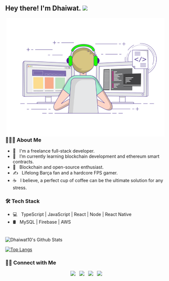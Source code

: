 <h2> Hey there! I'm Dhaiwat. <img src="https://github.com/souvikguria98/souvikguria98/blob/master/Hi.gif" width="25"></h2>
<img align="right" alt="GIF" src="https://raw.githubusercontent.com/devSouvik/devSouvik/master/gif3.gif" width="500"/>

<h3> 👨🏻‍💻 About Me </h3>

- 💼 &nbsp; I'm a freelance full-stack developer.
- 🔭 &nbsp; I’m currently learning blockchain development and ethereum smart contracts.
- 🌱 &nbsp; Blockchain and open-source enthusiast.
- ✍️ &nbsp; Lifelong Barça fan and a hardcore FPS gamer.
- ☕ &nbsp; I believe, a perfect cup of coffee can be the ultimate solution for any stress. 

<h3>🛠 Tech Stack</h3>

- 💻 &nbsp; TypeScript | JavaScript | React | Node | React Native
- 🛢 &nbsp; MySQL | Firebase | AWS

<br>

<img align="center" src="https://github-readme-stats.vercel.app/api?username=Dhaiwat10&include_all_commits=true&count_private=true&show_icons=true&line_height=20&title_color=7A7ADB&icon_color=2234AE&text_color=D3D3D3&bg_color=0,000000,130F40" alt="Dhaiwat10's Github Stats">

</br>

[![Top Langs](https://github-readme-stats.vercel.app/api/top-langs/?username=Dhaiwat10&layout=compact&text_color=daf7dc&bg_color=151515)](https://github.com/Dhaiwat10/github-readme-stats)


<h3> 🤝🏻 Connect with Me </h3>

<p align="center">
&nbsp; <a href="https://twitter.com/dhaiwat10" target="_blank" rel="noopener noreferrer"><img src="https://img.icons8.com/plasticine/100/000000/twitter.png" width="50" /></a>  
&nbsp; <a href="https://www.instagram.com/dhaiwat10/" target="_blank" rel="noopener noreferrer"><img src="https://img.icons8.com/plasticine/100/000000/instagram-new.png" width="50" /></a>  
&nbsp; <a href="https://www.linkedin.com/in/dhaiwat-pandya/" target="_blank" rel="noopener noreferrer"><img src="https://img.icons8.com/plasticine/100/000000/linkedin.png" width="50" /></a>
&nbsp; <a href="mailto:dhaiwatpandya@gmail.com" target="_blank" rel="noopener noreferrer"><img src="https://img.icons8.com/plasticine/100/000000/gmail.png"  width="50" /></a>
</p>
